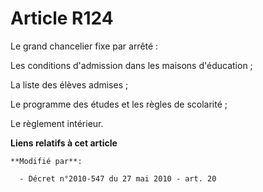 # Article R124

Le grand chancelier fixe par arrêté :

Les conditions d'admission dans les maisons d'éducation ;

La liste des élèves admises ;

Le programme des études et les règles de scolarité ;

Le règlement intérieur.

**Liens relatifs à cet article**

	**Modifié par**:

	  - Décret n°2010-547 du 27 mai 2010 - art. 20
